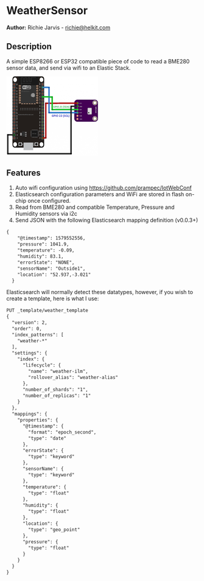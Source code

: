 # WeatherSensor
__Author:__ Richie Jarvis - richie@helkit.com
## Description
A simple ESP8266 or ESP32 compatible piece of code to read a BME280 sensor data, and send via wifi to an Elastic Stack.

![Wiring Diagram](https://github.com/richiejarvis/iotprojects/blob/master/WeatherSensor/ESP32-BME280.png)

## Features
1. Auto wifi configuration using https://github.com/prampec/IotWebConf
2. Elasticsearch configuration parameters and WiFi are stored in flash on-chip once configured.
2. Read from BME280 and compatible Temperature, Pressure and Humidity sensors via i2c
3. Send JSON with the following Elasticsearch mapping definition (v0.0.3+)
```
{
    "@timestamp": 1579552556,
    "pressure": 1041.9,
    "temperature": -0.09,
    "humidity": 83.1,
    "errorState": "NONE",
    "sensorName": "Outside1",
    "location": "52.937,-3.021"
  }
```

Elasticsearch will normally detect these datatypes, however, if you wish to create a template, here is what I use:

```
PUT _template/weather_template
{
  "version": 2,
  "order": 0,
  "index_patterns": [
    "weather-*"
  ],
  "settings": {
    "index": {
      "lifecycle": {
        "name": "weather-ilm",
        "rollover_alias": "weather-alias"
      },
      "number_of_shards": "1",
      "number_of_replicas": "1"
    }
  },
  "mappings": {
    "properties": {
      "@timestamp": {
        "format": "epoch_second",
        "type": "date"
      },
      "errorState": {
        "type": "keyword"
      },
      "sensorName": {
        "type": "keyword"
      },
      "temperature": {
        "type": "float"
      },
      "humidity": {
        "type": "float"
      },
      "location": {
        "type": "geo_point"
      },
      "pressure": {
        "type": "float"
      }
    }
  }
}
```


